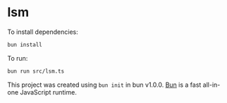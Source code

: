 # lsm

To install dependencies:

```bash
bun install
```

To run:

```bash
bun run src/lsm.ts
```

This project was created using `bun init` in bun v1.0.0. [Bun](https://bun.sh) is a fast all-in-one JavaScript runtime.
